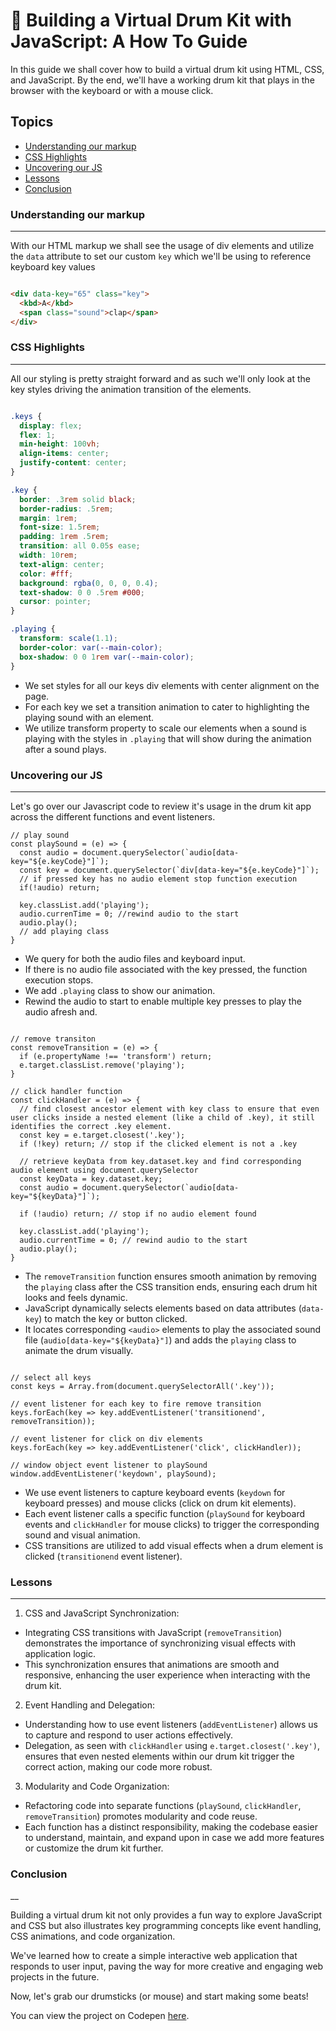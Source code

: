 # 🥁 Building a Virtual Drum Kit with JavaScript: A How To Guide

In this guide we shall cover how to build a virtual drum kit using HTML, CSS, and JavaScript. By the end, we'll have a working drum kit that plays in the browser with the keyboard or with a mouse click.

## Topics
- [Understanding our markup](#understanding-our-markup)
- [CSS Highlights](#css-highlights)
- [Uncovering our JS](#uncovering-our-js)
- [Lessons](#lessons)
- [Conclusion](#conclusion)

### Understanding our markup

___

With our HTML markup we shall see the usage of div elements and utilize the `data` attribute to set our custom `key` which we'll be using to reference keyboard key values

```HTML

<div data-key="65" class="key">
  <kbd>A</kbd>
  <span class="sound">clap</span>
</div>

```

### CSS Highlights

___

All our styling is pretty straight forward and as such we'll only look at the key styles driving the animation transition of the elements.

```CSS

.keys {
  display: flex;
  flex: 1;
  min-height: 100vh;
  align-items: center;
  justify-content: center;
}

.key {
  border: .3rem solid black;
  border-radius: .5rem;
  margin: 1rem;
  font-size: 1.5rem;
  padding: 1rem .5rem;
  transition: all 0.05s ease;
  width: 10rem;
  text-align: center;
  color: #fff;
  background: rgba(0, 0, 0, 0.4);
  text-shadow: 0 0 .5rem #000;
  cursor: pointer;
}

.playing {
  transform: scale(1.1);
  border-color: var(--main-color);
  box-shadow: 0 0 1rem var(--main-color);
}

```

- We set styles for all our keys div elements with center alignment on the page.
- For each key we set a transition animation to cater to highlighting the playing sound with an element.
- We utilize transform property to scale our elements when a sound is playing with the styles in `.playing` that will show during the animation after a sound plays.

### Uncovering our JS

___

Let's go over our Javascript code to review it's usage in the drum kit app across the different functions and event listeners.

```JS
// play sound 
const playSound = (e) => {
  const audio = document.querySelector(`audio[data-key="${e.keyCode}"]`);
  const key = document.querySelector(`div[data-key="${e.keyCode}"]`);
  // if pressed key has no audio element stop function execution
  if(!audio) return;

  key.classList.add('playing');
  audio.currenTime = 0; //rewind audio to the start
  audio.play();
  // add playing class
}
```
-  We query for both the audio files and keyboard input.
-  If there is no audio file associated with the key pressed, the function execution stops.
- We add `.playing` class to show our animation.
- Rewind the audio to start to enable multiple key presses to play the audio afresh and.

```JS

// remove transiton
const removeTransition = (e) => {
  if (e.propertyName !== 'transform') return;
  e.target.classList.remove('playing');
}

// click handler function
const clickHandler = (e) => {
  // find closest ancestor element with key class to ensure that even user clicks inside a nested element (like a child of .key), it still identifies the correct .key element.
  const key = e.target.closest('.key');
  if (!key) return; // stop if the clicked element is not a .key
  
  // retrieve keyData from key.dataset.key and find corresponding audio element using document.querySelector
  const keyData = key.dataset.key; 
  const audio = document.querySelector(`audio[data-key="${keyData}"]`);
  
  if (!audio) return; // stop if no audio element found
  
  key.classList.add('playing');
  audio.currentTime = 0; // rewind audio to the start
  audio.play();
}

```

- The `removeTransition` function ensures smooth animation by removing the `playing` class after the CSS transition ends, ensuring each drum hit looks and feels dynamic.
- JavaScript dynamically selects elements based on data attributes (`data-key`) to match the key or button clicked.
- It locates corresponding `<audio>` elements to play the associated sound file (`audio[data-key="${keyData}"]`) and adds the `playing` class to animate the drum visually.

```JS

// select all keys
const keys = Array.from(document.querySelectorAll('.key'));

// event listener for each key to fire remove transition
keys.forEach(key => key.addEventListener('transitionend', removeTransition));

// event listener for click on div elements
keys.forEach(key => key.addEventListener('click', clickHandler));

// window object event listener to playSound
window.addEventListener('keydown', playSound);

```

- We use event listeners to capture keyboard events (`keydown` for keyboard presses) and mouse clicks (click on drum kit elements).
- Each event listener calls a specific function (`playSound` for keyboard events and `clickHandler` for mouse clicks) to trigger the corresponding sound and visual animation.
- CSS transitions are utilized to add visual effects when a drum element is clicked (`transitionend` event listener).


### Lessons
___

1. CSS and JavaScript Synchronization:
- Integrating CSS transitions with JavaScript (`removeTransition`) demonstrates the importance of synchronizing visual effects with application logic.
- This synchronization ensures that animations are smooth and responsive, enhancing the user experience when interacting with the drum kit.

2. Event Handling and Delegation:
- Understanding how to use event listeners (`addEventListener`) allows us to capture and respond to user actions effectively.
- Delegation, as seen with `clickHandler` using `e.target.closest('.key')`, ensures that even nested elements within our drum kit trigger the correct action, making our code more robust.

3. Modularity and Code Organization:
- Refactoring code into separate functions (`playSound`, `clickHandler`, `removeTransition`) promotes modularity and code reuse.
- Each function has a distinct responsibility, making the codebase easier to understand, maintain, and expand upon in case we add more features or customize the drum kit further.

### Conclusion
__

Building a virtual drum kit not only provides a fun way to explore JavaScript and CSS but also illustrates key programming concepts like event handling, CSS animations, and code organization. 

We've learned how to create a simple interactive web application that responds to user input, paving the way for more creative and engaging web projects in the future. 

Now, let's grab our drumsticks (or mouse) and start making some beats!

You can view the project on Codepen [here](https://codepen.io/benjaminkyamanywa/pen/XWLmxKM).